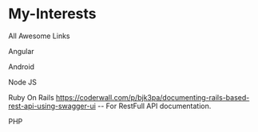 # My-Interests
All Awesome Links


Angular 

Android

Node JS

Ruby On Rails 
https://coderwall.com/p/bjk3pa/documenting-rails-based-rest-api-using-swagger-ui   -- For RestFull API documentation. 


PHP
